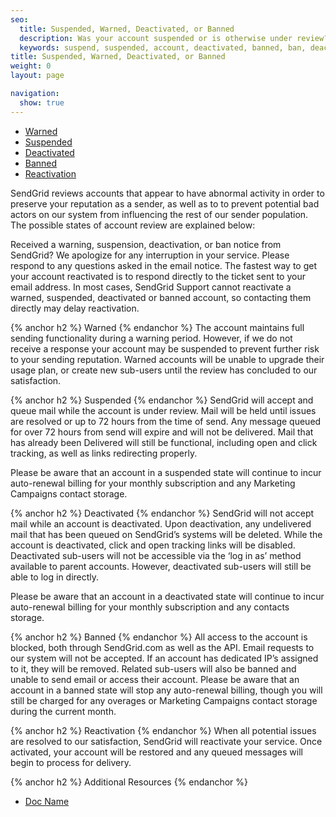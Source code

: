 ```yaml
---
seo:
  title: Suspended, Warned, Deactivated, or Banned
  description: Was your account suspended or is otherwise under review? Learn more here...
  keywords: suspend, suspended, account, deactivated, banned, ban, deactivate, warn, warning, access, compromise, reactivate, stopped, stop, reactivated, turn, frozen, under, review, deactivated, compliance
title: Suspended, Warned, Deactivated, or Banned
weight: 0
layout: page

navigation:
  show: true
---
```

- [Warned](#-Warned)
- [Suspended](#-Suspended)
- [Deactivated](#-Deactivated)
- [Banned](#-Banned)
- [Reactivation](#-Reactivation)

SendGrid reviews accounts that appear to have abnormal activity in order to preserve your reputation as a sender, as well as to to prevent potential bad actors on our system from influencing the rest of our sender population. The possible states of account review are explained below:

Received a warning, suspension, deactivation, or ban notice from SendGrid? We apologize for any interruption in your service. Please respond to any questions asked in the email notice. The fastest way to get your account reactivated is to respond directly to the ticket sent to your email address. In most cases, SendGrid Support cannot reactivate a warned, suspended, deactivated or banned account, so contacting them directly may delay reactivation.

{% anchor h2 %}
Warned
{% endanchor %}
The account maintains full sending functionality during a warning period. However, if we do not receive a response your account may be suspended to prevent further risk to your sending reputation. Warned accounts will be unable to upgrade their usage plan, or create new sub-users until the review has concluded to our satisfaction.

{% anchor h2 %}
Suspended
{% endanchor %}
SendGrid will accept and queue mail while the account is under review. Mail will be held until issues are resolved or up to 72 hours from the time of send. Any message queued for over 72 hours from send will expire and will not be delivered. Mail that has already been Delivered will still be functional, including open and click tracking, as well as links redirecting properly. 

Please be aware that an account in a suspended state will continue to incur auto-renewal billing for your monthly subscription and any Marketing Campaigns contact storage.

{% anchor h2 %}
Deactivated
{% endanchor %}
SendGrid will not accept mail while an account is deactivated. Upon deactivation, any undelivered mail that has been queued on SendGrid’s systems will be deleted. While the account is deactivated, click and open tracking links will be disabled. Deactivated sub-users will not be accessible via the ‘log in as’ method available to parent accounts. However, deactivated sub-users will still be able to log in directly. 

Please be aware that an account in a deactivated state will continue to incur auto-renewal billing for your monthly subscription and any contacts storage.

{% anchor h2 %}
Banned
{% endanchor %}
All access to the account is blocked, both through SendGrid.com as well as the API. Email requests to our system will not be accepted. If an account has dedicated IP’s assigned to it, they will be removed. Related sub-users will also be banned and unable to send email or access their account. Please be aware that an account in a banned state will stop any auto-renewal billing, though you will still be charged for any overages or Marketing Campaigns contact storage during the current month.

{% anchor h2 %}
Reactivation
{% endanchor %}
When all potential issues are resolved to our satisfaction, SendGrid will reactivate your service. Once activated, your account will be restored and any queued messages will begin to process for delivery.

{% anchor h2 %}
Additional Resources
{% endanchor %}

- [Doc Name]({{root_url}}/User_Guide/Marketing_Campaigns/design_editor.html#-Using-Custom-HTML)
